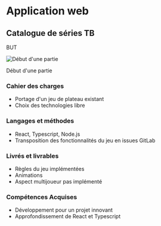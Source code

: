 # Application web

## Catalogue de séries TB

<section class="type">
BUT
</section>

<article class="screenshots">

<section class="img-1">

![Début d'une partie](/portfolio/retexes/cape/cape_admin.webp)

Début d'une partie

</section>

</article>

<article>

<section class="section section-cahier-des-charges">

### Cahier des charges

- Portage d'un jeu de plateau existant
- Choix des technologies libre

</section>

<section class="section section-langages-et-methodes">

### Langages et méthodes

- React, Typescript, Node.js
- Transposition des fonctionnalités du jeu en issues GitLab

</section>

<section class="section section-livres-et-livrables">

### Livrés et livrables

- Règles du jeu implémentées
- Animations
- Aspect multijoueur pas implémenté

</section>

<section class="section section-competences-acquises">

### Compétences Acquises

- Développement pour un projet innovant
- Approfondissement de React et Typescript

</section>

</article>
